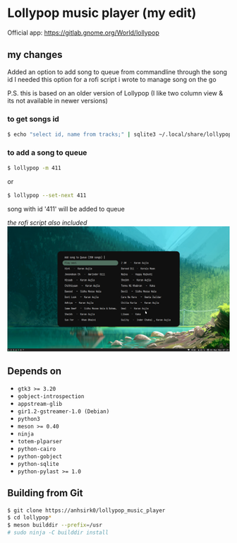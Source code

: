# Lollypop music player (my edit)

Official app: https://gitlab.gnome.org/World/lollypop

## my changes
Added an option to add song to queue from commandline through the song id
I needed this option for a rofi script i wrote to manage song on the go

P.S. this is based on an older version of Lollypop (I like two column view & its not available in newer versions)
### to get songs id 
```bash
$ echo "select id, name from tracks;" | sqlite3 ~/.local/share/lollypop/lollypop.db
```

### to add a song to queue
```bash
$ lollypop -m 411
```
or 

```bash
$ lollypop --set-next 411
```

song with id '411' will be added to queue

*the rofi script also included*
![rofi.png](https://github.com/anhsirk0/lollypop_music_player/blob/master/rofi/rofi.png)

## Depends on

- `gtk3 >= 3.20`
- `gobject-introspection`
- `appstream-glib`
- `gir1.2-gstreamer-1.0 (Debian)`
- `python3`
- `meson >= 0.40`
- `ninja`
- `totem-plparser`
- `python-cairo`
- `python-gobject`
- `python-sqlite`
- `python-pylast >= 1.0`

## Building from Git

```bash
$ git clone https://anhsirk0/lollypop_music_player
$ cd lollypop*
$ meson builddir --prefix=/usr
# sudo ninja -C builddir install
```

